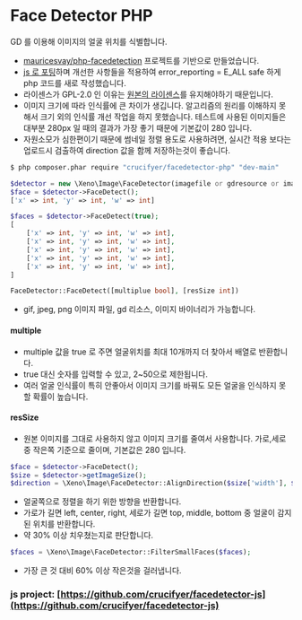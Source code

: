 # Face Detector PHP

GD 를 이용해 이미지의 얼굴 위치를 식별합니다.

- [mauricesvay/php-facedetection](https://github.com/mauricesvay/php-facedetection) 프로젝트를 기반으로 만들었습니다.
- [js 로 포팅](https://github.com/crucifyer/facedetector-js)하며 개선한 사항들을 적용하여 error_reporting = E_ALL safe 하게 php 코드를 새로 작성했습니다.
- 라이센스가 GPL-2.0 인 이유는 [원본의 라이센스](https://github.com/mauricesvay/php-facedetection/issues/18)를 유지해야하기 때문입니다.
- 이미지 크기에 따라 인식률에 큰 차이가 생깁니다. 알고리즘의 원리를 이해하지 못해서 크기 외의 인식률 개선 작업을 하지 못했습니다. 테스트에 사용된 이미지들은 대부분 280px 일 때의 결과가 가장 좋기 때문에 기본값이 280 입니다.
- 자원소모가 심한편이기 때문에 썸네일 정렬 용도로 사용하려면, 실시간 적용 보다는 업로드시 검출하여 direction 값을 함께 저장하는것이 좋습니다.

```bash
$ php composer.phar require "crucifyer/facedetector-php" "dev-main"
```

```php
$detector = new \Xeno\Image\FaceDetector(imagefile or gdresource or imagebinary);
$face = $detector->FaceDetect();
['x' => int, 'y' => int, 'w' => int]

$faces = $detector->FaceDetect(true);
[
	['x' => int, 'y' => int, 'w' => int],
	['x' => int, 'y' => int, 'w' => int],
	['x' => int, 'y' => int, 'w' => int],
	['x' => int, 'y' => int, 'w' => int],
	['x' => int, 'y' => int, 'w' => int],
]

FaceDetector::FaceDetect([multiplue bool], [resSize int])
```
- gif, jpeg, png 이미지 파일, gd 리소스, 이미지 바이너리가 가능합니다.
#### multiple 
- multiple 값을 true 로 주면 얼굴위치를 최대 10개까지 더 찾아서 배열로 반환합니다.
- true 대신 숫자를 입력할 수 있고, 2~50으로 제한됩니다.
- 여러 얼굴 인식률이 특히 안좋아서 이미지 크기를 바꿔도 모든 얼굴을 인식하지 못할 확률이 높습니다.
#### resSize
- 원본 이미지를 그대로 사용하지 않고 이미지 크기를 줄여서 사용합니다. 가로,세로 중 작은쪽 기준으로 줄이며, 기본값은 280 입니다.

```php
$face = $detector->FaceDetect();
$size = $detector->getImageSize();
$direction = \Xeno\Image\FaceDetector::AlignDirection($size['width'], $size['height'], $face['x'], $face['y'], $face['w']);
```
- 얼굴쪽으로 정렬을 하기 위한 방향을 반환합니다.
- 가로가 길면 left, center, right, 세로가 길면 top, middle, bottom 중 얼굴이 감지된 위치를 반환합니다.
- 약 30% 이상 치우쳤는지로 판단합니다.

```php
$faces = \Xeno\Image\FaceDetector::FilterSmallFaces($faces);
```
- 가장 큰 것 대비 60% 이상 작은것을 걸러냅니다.

### js project: [https://github.com/crucifyer/facedetector-js](https://github.com/crucifyer/facedetector-js)